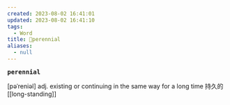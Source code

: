 ```yaml
---
created: 2023-08-02 16:41:01
updated: 2023-08-02 16:41:10
tags:
  - Word
title: 📖perennial
aliases:
  - null
---
```


<pre><strong>perennial</strong></pre>
[pəˈreniəl]
adj. existing or continuing in the same way for a long time 持久的
[[long-standing]]
